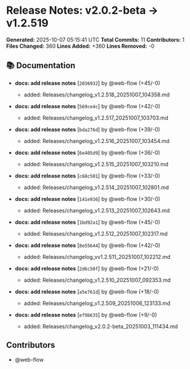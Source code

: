 # Release Notes: v2.0.2-beta → v1.2.519

**Generated:** 2025-10-07 05:15:41 UTC
**Total Commits:** 11
**Contributors:** 1
**Files Changed:** 360
**Lines Added:** +360
**Lines Removed:** -0

## 📚 Documentation

- **docs: add release notes** [`2036932`] by @web-flow (+45/-0)
  - added: Releases/changelog_v1.2.518_20251007_104358.md

- **docs: add release notes** [`569ce4c`] by @web-flow (+42/-0)
  - added: Releases/changelog_v1.2.517_20251007_103703.md

- **docs: add release notes** [`bda276d`] by @web-flow (+39/-0)
  - added: Releases/changelog_v1.2.516_20251007_103454.md

- **docs: add release notes** [`6e405d9`] by @web-flow (+36/-0)
  - added: Releases/changelog_v1.2.515_20251007_103210.md

- **docs: add release notes** [`c68c501`] by @web-flow (+33/-0)
  - added: Releases/changelog_v1.2.514_20251007_102801.md

- **docs: add release notes** [`141e936`] by @web-flow (+30/-0)
  - added: Releases/changelog_v1.2.513_20251007_102643.md

- **docs: add release notes** [`1bd92a1`] by @web-flow (+45/-0)
  - added: Releases/changelog_v1.2.512_20251007_102317.md

- **docs: add release notes** [`8e55644`] by @web-flow (+42/-0)
  - added: Releases/changelog_vv1.2.511_20251007_102212.md

- **docs: add release notes** [`2d6c50f`] by @web-flow (+21/-0)
  - added: Releases/changelog_v1.2.510_20251007_092353.md

- **docs: add release notes** [`a5e761d`] by @web-flow (+18/-0)
  - added: Releases/changelog_v1.2.509_20251006_123133.md

- **docs: add release notes** [`ef9b635`] by @web-flow (+9/-0)
  - added: Releases/changelog_v2.0.2-beta_20251003_111434.md

## Contributors

- @web-flow

